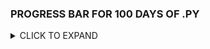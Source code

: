 
### PROGRESS BAR FOR 100 DAYS OF .PY

<details>
  <summary> CLICK TO EXPAND </summary>

| SECTION | PERCENTAGE | 
| :---: | :---:|
|1 | 100% |
|2 | 100% |
|3 | 100% |
|4 | 100% |
|5 | 100% |
|6 | 100% |
|7 | 75% |
|8 | 50% |
|9 | 100% |
|10 | 100% | 
|11 | 70% |
|12 | 100% |
|13 | 100% |
|14 | 100% |
|15 | 100% |

</details>